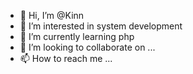- 👋 Hi, I’m @Kinn
- 👀 I’m interested in system development
- 🌱 I’m currently learning php
- 💞️ I’m looking to collaborate on ...
- 📫 How to reach me ...

<!---
annSolstice/annSolstice is a ✨ special ✨ repository because its `README.md` (this file) appears on your GitHub profile.
You can click the Preview link to take a look at your changes.
--->
